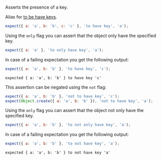 Asserts the presence of a key.

Alias for [to be have keys](/assertions/object/to-have-keys).

```javascript
expect({ a: 'a', b: 'b', c: 'c' }, 'to have key', 'a');
```

Using the `only` flag you can assert that the object only have the
specified key.

```javascript
expect({ a: 'a' }, 'to only have key', 'a');
```

In case of a failing expectation you get the following output:

```javascript
expect({ a: 'a', b: 'b' }, 'to have key', 'c');
```

```output
expected { a: 'a', b: 'b' } to have key 'c'
```

This assertion can be negated using the `not` flag:

```javascript
expect({ a: 'a', b: 'b' }, 'not to have key', 'c');
expect(Object.create({ a: 'a', b: 'b' }), 'not to have key', 'a');
```

Using the `only` flag you can assert that the object not only have the
specified key.

```javascript
expect({ a: 'a', b: 'b' }, 'to not only have key', 'a');
```

In case of a failing expectation you get the following output:

```javascript
expect({ a: 'a', b: 'b' }, 'to not have key', 'a');
```

```output
expected { a: 'a', b: 'b' } to not have key 'a'
```
